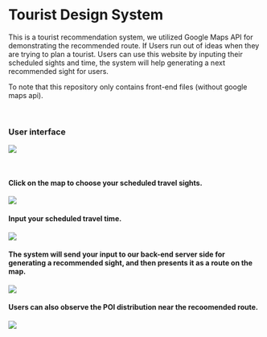 
# Tourist Design System

This is a tourist recommendation system, we utilized Google Maps API for demonstrating the recommended route.
If Users run out of ideas when they are trying to plan a tourist. Users can use this website by inputing their scheduled sights and time, the system will help generating a next recommended sight for users.

To note that this repository only contains front-end files (without google maps api).

<br />

### User interface
![](https://i.imgur.com/jm88Rti.png)

<br />

#### Click on the map to choose your scheduled travel sights.
![](https://i.imgur.com/zaWCfLJ.png)

#### Input your scheduled travel time.
![](https://i.imgur.com/aGjRMgO.png)

#### The system will send your input to our back-end server side for generating a recommended sight, and then presents it as a route on the map.
![](https://i.imgur.com/95chn0h.png)

#### Users can also observe the POI distribution near the recoomended route.
![](https://i.imgur.com/VaAuZLU.png)
